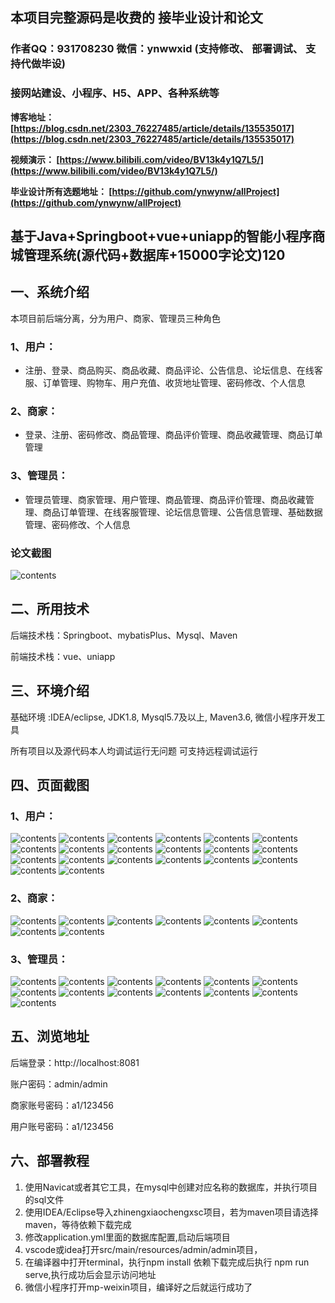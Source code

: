 ## 本项目完整源码是收费的  接毕业设计和论文

### 作者QQ：931708230 微信：ynwwxid (支持修改、 部署调试、 支持代做毕设)

### 接网站建设、小程序、H5、APP、各种系统等

**博客地址：
[https://blog.csdn.net/2303_76227485/article/details/135535017](https://blog.csdn.net/2303_76227485/article/details/135535017)**

**视频演示：
[https://www.bilibili.com/video/BV13k4y1Q7L5/](https://www.bilibili.com/video/BV13k4y1Q7L5/)**

**毕业设计所有选题地址：
[https://github.com/ynwynw/allProject](https://github.com/ynwynw/allProject)**

## 基于Java+Springboot+vue+uniapp的智能小程序商城管理系统(源代码+数据库+15000字论文)120

## 一、系统介绍
本项目前后端分离，分为用户、商家、管理员三种角色

### 1、用户：
- 注册、登录、商品购买、商品收藏、商品评论、公告信息、论坛信息、在线客服、订单管理、购物车、用户充值、收货地址管理、密码修改、个人信息

### 2、商家：
- 登录、注册、密码修改、商品管理、商品评价管理、商品收藏管理、商品订单管理

### 3、管理员：
- 管理员管理、商家管理、用户管理、商品管理、商品评价管理、商品收藏管理、商品订单管理、在线客服管理、论坛信息管理、公告信息管理、基础数据管理、密码修改、个人信息

### 论文截图
![contents](./picture/picture1.png)

## 二、所用技术

后端技术栈：Springboot、mybatisPlus、Mysql、Maven

前端技术栈：vue、uniapp

## 三、环境介绍

基础环境 :IDEA/eclipse, JDK1.8, Mysql5.7及以上, Maven3.6, 微信小程序开发工具

所有项目以及源代码本人均调试运行无问题 可支持远程调试运行

## 四、页面截图
### 1、用户：
![contents](./picture/picture2.png)
![contents](./picture/picture3.png)
![contents](./picture/picture4.png)
![contents](./picture/picture5.png)
![contents](./picture/picture6.png)
![contents](./picture/picture7.png)
![contents](./picture/picture8.png)
![contents](./picture/picture9.png)
![contents](./picture/picture10.png)
![contents](./picture/picture11.png)
![contents](./picture/picture12.png)
![contents](./picture/picture13.png)
![contents](./picture/picture14.png)
![contents](./picture/picture15.png)
![contents](./picture/picture16.png)
![contents](./picture/picture17.png)
![contents](./picture/picture18.png)
![contents](./picture/picture19.png)
![contents](./picture/picture20.png)
![contents](./picture/picture21.png)
### 2、商家：
![contents](./picture/picture22.png)
![contents](./picture/picture23.png)
![contents](./picture/picture24.png)
![contents](./picture/picture25.png)
![contents](./picture/picture26.png)
![contents](./picture/picture27.png)
![contents](./picture/picture28.png)
![contents](./picture/picture29.png)
### 3、管理员：
![contents](./picture/picture30.png)
![contents](./picture/picture31.png)
![contents](./picture/picture32.png)
![contents](./picture/picture33.png)
![contents](./picture/picture34.png)
![contents](./picture/picture35.png)
![contents](./picture/picture36.png)
![contents](./picture/picture37.png)
![contents](./picture/picture38.png)
![contents](./picture/picture39.png)
![contents](./picture/picture40.png)
![contents](./picture/picture41.png)
![contents](./picture/picture42.png)

## 五、浏览地址

后端登录：http://localhost:8081

账户密码：admin/admin

商家账号密码：a1/123456

用户账号密码：a1/123456

## 六、部署教程
1. 使用Navicat或者其它工具，在mysql中创建对应名称的数据库，并执行项目的sql文件
2. 使用IDEA/Eclipse导入zhinengxiaochengxsc项目，若为maven项目请选择maven，等待依赖下载完成
3. 修改application.yml里面的数据库配置,启动后端项目
4. vscode或idea打开src/main/resources/admin/admin项目，
5. 在编译器中打开terminal，执行npm install 依赖下载完成后执行 npm run serve,执行成功后会显示访问地址
6. 微信小程序打开mp-weixin项目，编译好之后就运行成功了

